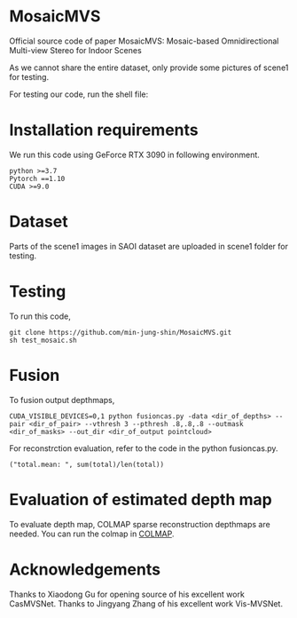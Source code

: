 # MosaicMVS
Official source code of paper MosaicMVS: Mosaic-based Omnidirectional Multi-view Stereo for Indoor Scenes

As we cannot share the entire dataset, only provide some pictures of scene1 for testing.

For testing our code, run the shell file:

# Installation requirements
We run this code using GeForce RTX 3090 in following environment.

```
python >=3.7
Pytorch ==1.10
CUDA >=9.0
```
# Dataset
Parts of the scene1 images in SAOI dataset are uploaded in scene1 folder for testing.

# Testing
To run this code,
```
git clone https://github.com/min-jung-shin/MosaicMVS.git
sh test_mosaic.sh
```

# Fusion
To fusion output depthmaps,

```
CUDA_VISIBLE_DEVICES=0,1 python fusioncas.py -data <dir_of_depths> --pair <dir_of_pair> --vthresh 3 --pthresh .8,.8,.8 --outmask <dir_of_masks> --out_dir <dir_of_output pointcloud>

```
For reconstrction evaluation, refer to the code in the python fusioncas.py. 

```
("total.mean: ", sum(total)/len(total))
```
# Evaluation of estimated depth map
To evaluate depth map, COLMAP sparse reconstruction depthmaps are needed.
You can run the colmap in [COLMAP](https://github.com/colmap/colmap). 

# Acknowledgements
Thanks to Xiaodong Gu for opening source of his excellent work CasMVSNet. Thanks to Jingyang Zhang of his excellent work Vis-MVSNet.
